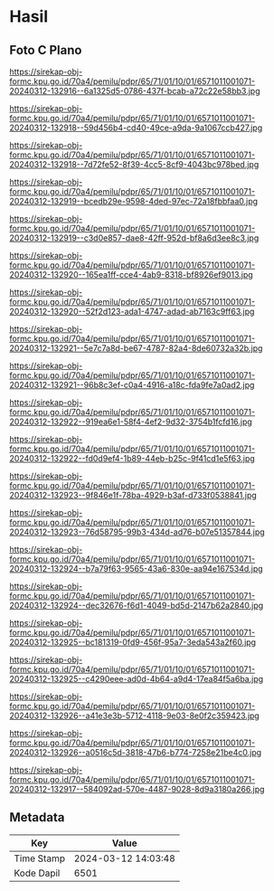 # Hasil

## Foto C Plano

https://sirekap-obj-formc.kpu.go.id/70a4/pemilu/pdpr/65/71/01/10/01/6571011001071-20240312-132916--6a1325d5-0786-437f-bcab-a72c22e58bb3.jpg

https://sirekap-obj-formc.kpu.go.id/70a4/pemilu/pdpr/65/71/01/10/01/6571011001071-20240312-132918--59d456b4-cd40-49ce-a9da-9a1067ccb427.jpg

https://sirekap-obj-formc.kpu.go.id/70a4/pemilu/pdpr/65/71/01/10/01/6571011001071-20240312-132918--7d72fe52-8f39-4cc5-8cf9-4043bc978bed.jpg

https://sirekap-obj-formc.kpu.go.id/70a4/pemilu/pdpr/65/71/01/10/01/6571011001071-20240312-132919--bcedb29e-9598-4ded-97ec-72a18fbbfaa0.jpg

https://sirekap-obj-formc.kpu.go.id/70a4/pemilu/pdpr/65/71/01/10/01/6571011001071-20240312-132919--c3d0e857-dae8-42ff-952d-bf8a6d3ee8c3.jpg

https://sirekap-obj-formc.kpu.go.id/70a4/pemilu/pdpr/65/71/01/10/01/6571011001071-20240312-132920--165ea1ff-cce4-4ab9-8318-bf8926ef9013.jpg

https://sirekap-obj-formc.kpu.go.id/70a4/pemilu/pdpr/65/71/01/10/01/6571011001071-20240312-132920--52f2d123-ada1-4747-adad-ab7163c9ff63.jpg

https://sirekap-obj-formc.kpu.go.id/70a4/pemilu/pdpr/65/71/01/10/01/6571011001071-20240312-132921--5e7c7a8d-be67-4787-82a4-8de60732a32b.jpg

https://sirekap-obj-formc.kpu.go.id/70a4/pemilu/pdpr/65/71/01/10/01/6571011001071-20240312-132921--96b8c3ef-c0a4-4916-a18c-fda9fe7a0ad2.jpg

https://sirekap-obj-formc.kpu.go.id/70a4/pemilu/pdpr/65/71/01/10/01/6571011001071-20240312-132922--919ea6e1-58f4-4ef2-9d32-3754b1fcfd16.jpg

https://sirekap-obj-formc.kpu.go.id/70a4/pemilu/pdpr/65/71/01/10/01/6571011001071-20240312-132922--fd0d9ef4-1b89-44eb-b25c-9f41cd1e5f63.jpg

https://sirekap-obj-formc.kpu.go.id/70a4/pemilu/pdpr/65/71/01/10/01/6571011001071-20240312-132923--9f846e1f-78ba-4929-b3af-d733f0538841.jpg

https://sirekap-obj-formc.kpu.go.id/70a4/pemilu/pdpr/65/71/01/10/01/6571011001071-20240312-132923--76d58795-99b3-434d-ad76-b07e51357844.jpg

https://sirekap-obj-formc.kpu.go.id/70a4/pemilu/pdpr/65/71/01/10/01/6571011001071-20240312-132924--b7a79f63-9565-43a6-830e-aa94e167534d.jpg

https://sirekap-obj-formc.kpu.go.id/70a4/pemilu/pdpr/65/71/01/10/01/6571011001071-20240312-132924--dec32676-f6d1-4049-bd5d-2147b62a2840.jpg

https://sirekap-obj-formc.kpu.go.id/70a4/pemilu/pdpr/65/71/01/10/01/6571011001071-20240312-132925--bc181319-0fd9-456f-95a7-3eda543a2f60.jpg

https://sirekap-obj-formc.kpu.go.id/70a4/pemilu/pdpr/65/71/01/10/01/6571011001071-20240312-132925--c4290eee-ad0d-4b64-a9d4-17ea84f5a6ba.jpg

https://sirekap-obj-formc.kpu.go.id/70a4/pemilu/pdpr/65/71/01/10/01/6571011001071-20240312-132926--a41e3e3b-5712-4118-9e03-8e0f2c359423.jpg

https://sirekap-obj-formc.kpu.go.id/70a4/pemilu/pdpr/65/71/01/10/01/6571011001071-20240312-132926--a0516c5d-3818-47b6-b774-7258e21be4c0.jpg

https://sirekap-obj-formc.kpu.go.id/70a4/pemilu/pdpr/65/71/01/10/01/6571011001071-20240312-132917--584092ad-570e-4487-9028-8d9a3180a266.jpg


## Metadata

| Key        | Value               |
| ---------- | ------------------- |
| Time Stamp | 2024-03-12 14:03:48 |
| Kode Dapil | 6501                |



